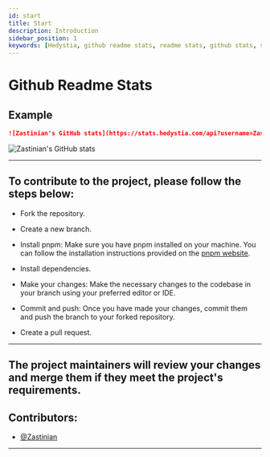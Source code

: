 ```yaml
---
id: start
title: Start
description: Introduction
sidebar_position: 1
keywords: [Hedystia, github readme stats, readme stats, github stats, stats for github readme]
---
```


# Github Readme Stats

## Example

```md
![Zastinian's GitHub stats](https://stats.hedystia.com/api?username=Zastinian)
```

![Zastinian's GitHub stats](https://stats.hedystia.com/api?username=Zastinian)

---

## To contribute to the project, please follow the steps below:

- Fork the repository.

- Create a new branch.

- Install pnpm: Make sure you have pnpm installed on your machine. You can follow the installation instructions provided on the [pnpm website](https://pnpm.io/installation#using-corepack).

- Install dependencies.

- Make your changes: Make the necessary changes to the codebase in your branch using your preferred editor or IDE.

- Commit and push: Once you have made your changes, commit them and push the branch to your forked repository.

- Create a pull request.

---

## The project maintainers will review your changes and merge them if they meet the project's requirements.

## Contributors:

- [@Zastinian](https://github.com/Zastinian)

---
